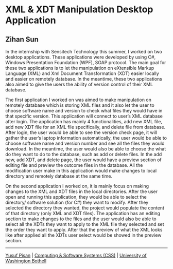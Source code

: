# XML & XDT Manipulation Desktop Application

## Zihan Sun

In the internship with Sensitech Technology this summer, I worked on two desktop applications. These applications were developed by using C#, Windows Presentation Foundation (WPF), SOAP protocol. The main goal for these two applications is to let the manipulation on eXtensible Markup Language (XML) and Xml Document Transformation (XDT) easier locally and easier on remotely database. In the meantime, these two applications also aimed to give the users the ability of version control of their XML database.

The first application I worked on was aimed to make manipulation on remotely database which is storing XML files and it also let the user to choose software name and version to check what files they would have in that specific version. This application will connect to user’s XML database after login. The application has mainly 4 functionalities, add new XML file, add new XDT file for an XML file specifically, and delete file from database. After login, the user would be able to see the version check page, it will gather the user’s laptop information automatically, the user would be able to choose software name and version number and see all the files they would download. In the meantime, the user would also be able to choose the what do they want to do to the database, such as add or delete files. In the add new, add XDT, and delete page, the user would have a preview section of editing file and preview the outcome files in the database. All the modification user make in this application would make changes to local directory and remotely database at the same time.

On the second application I worked on, it is mainly focus on making changes to the XML and XDT files in the local directories. After the user open and running this application, they would be able to select the directory/ software solution (for C#) they want to modify. After they selected the directory they wanted, the project would populate the content of that directory (only XML and XDT files). The application has an editing section to make changes to the files and the user would also be able to select all the XDTs they want to apply to the XML file they selected and set the order they want to apply. After that the preview of what the XML looks like after applied all the XDTs user select would be showed in the preview section.

***

[Yusuf Pisan](https://pisanorg.github.io/yusuf/) | [Computing & Software Systems (CSS)](https://www.uwb.edu/css) | [University of Washington Bothell](https://www.uwb.edu/)
